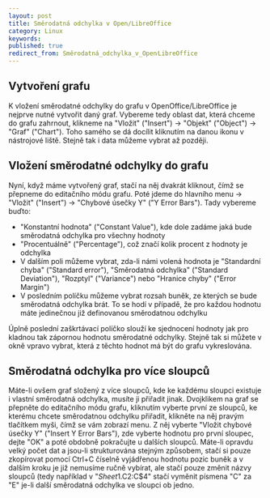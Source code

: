 ```yaml
---
layout: post
title: Směrodatná odchylka v Open/LibreOffice
category: Linux
keywords:
published: true
redirect_from: Směrodatná_odchylka_v_Open⁄LibreOffice
---
```


## Vytvoření grafu

K vložení směrodatné odchylky do grafu v OpenOffice/LibreOffice je nejprve nutné vytvořit daný graf. Vybereme tedy oblast dat, která chceme do grafu zahrnout, klikneme na "Vložit" ("Insert") -> "Objekt" ("Object") -> "Graf" ("Chart"). Toho samého se dá docílit kliknutím na danou ikonu v nástrojové liště. Stejně tak i data můžeme vybrat až později.
## Vložení směrodatné odchylky do grafu

Nyní, když máme vytvořený graf, stačí na něj dvakrát kliknout, čímž se přepneme do editačního módu grafu. Poté jdeme do hlavního menu -> "Vložit" ("Insert") -> "Chybové úsečky Y" ("Y Error Bars"). Tady vybereme buďto:

* "Konstantní hodnota" ("Constant Value"), kde dole zadáme jaká bude směrodatná odchylka pro všechny hodnoty
* "Procentuálně" ("Percentage"), což značí kolik procent z hodnoty je odchylka
* V dalším poli můžeme vybrat, zda-li námi volená hodnota je "Standardní chyba" ("Standard error"), "Směrodatná odchylka" ("Standard Deviation"), "Rozptyl" ("Variance") nebo "Hranice chyby" ("Error Margin")
* V posledním políčku můžeme vybrat rozsah buněk, ze kterých se bude směrodatná odchylka brát. To se hodí v případě, že pro každou hodnotu máte jedinečnou již definovanou směrodatnou odchylku

Úplně poslední zaškrtávací políčko slouží ke sjednocení hodnoty jak pro kladnou tak zápornou hodnotu směrodatné odchylky. Stejně tak si můžete v okně vpravo vybrat, která z těchto hodnot má být do grafu vykreslována.
## Směrodatná odchylka pro více sloupců

Máte-li ovšem graf složený z více sloupců, kde ke každému sloupci existuje i vlastní směrodatná odchylka, musíte ji přiřadit jinak. Dvojklikem na graf se přepněte do editačního módu grafu, kliknutím vyberte první ze sloupců, ke kterému chcete směrodatnou odchylku přiřadit, klikněte na něj pravým tlačítkem myši, čímž se vám zobrazí menu. Z něj vyberte "Vložit chybové úsečky Y" ("Insert Y Error Bars"), zde vyberte hodnotu pro první sloupec, dejte "OK" a poté obdobně pokračujte u dalších sloupců. Máte-li opravdu velký počet dat a jsou-li strukturována stejným způsobem, stačí si pouze zkopírovat pomocí Ctrl+C číselně vyjádřenou hodnotu pozic buněk a v dalším kroku je již nemusíme ručně vybírat, ale stačí pouze změnit názvy sloupců (tedy například v "$Sheet1.$C$2:$C$4" stačí vyměnit písmena "C" za "E" je-li další směrodatná odchylka ve sloupci ob jedno.

